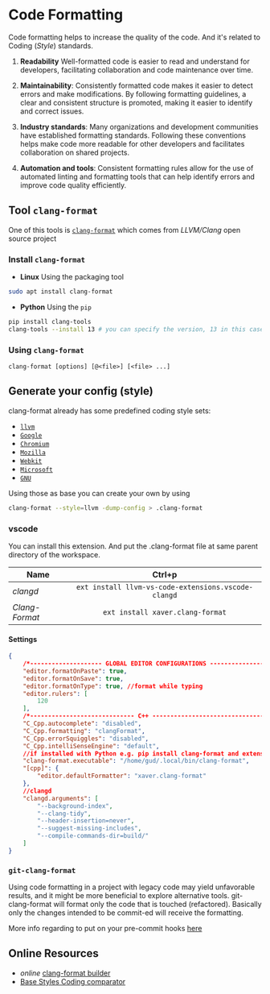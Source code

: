# Code Formatting

Code formatting helps to increase the quality of the code. And it's related to Coding (_Style_) standards.

1) **Readability**
Well-formatted code is easier to read and understand for developers, facilitating collaboration and code maintenance over time.

 2) **Maintainability**: Consistently formatted code makes it easier to detect errors and make modifications. By following formatting guidelines, a clear and consistent structure is promoted, making it easier to identify and correct issues.

3) **Industry standards**: Many organizations and development communities have established formatting standards. Following these conventions helps make code more readable for other developers and facilitates collaboration on shared projects.

4) **Automation and tools**: Consistent formatting rules allow for the use of automated linting and formatting tools that can help identify errors and improve code quality efficiently.

## Tool `clang-format`
One of this tools is [`clang-format`](https://clang.llvm.org/docs/ClangFormat.html) which comes from *LLVM/Clang* open source project

### Install `clang-format`
* **Linux** Using the packaging tool
```bash
sudo apt install clang-format
```
* **Python** Using the `pip`
```bash
pip install clang-tools
clang-tools --install 13 # you can specify the version, 13 in this case
```

### Using `clang-format`
`clang-format [options] [@<file>] [<file> ...]`

## Generate your config (style)
clang-format already has some predefined coding style sets:
* [`llvm`](http://llvm.org/docs/CodingStandards.html)
* [`Google`](https://google.github.io/styleguide/cppguide.html)
* [`Chromium`](https://chromium.googlesource.com/chromium/src/+/master/styleguide/c++/c++.md)
* [`Mozilla`](https://developer.mozilla.org/en-US/docs/Mozilla/Developer_guide/Coding_Style)
* [`Webkit`](https://webkit.org/code-style-guidelines/)
* [`Microsoft`](https://docs.microsoft.com/en-us/visualstudio/ide/editorconfig-code-style-settings-reference?view=vs-2019)
* [`GNU`](https://www.gnu.org/prep/standards/standards.html)

Using those as base you can create your own by using
```bash
clang-format --style=llvm -dump-config > .clang-format
```

### vscode

You can install this extension. And put the .clang-format file at same parent directory of the workspace.

| Name           | Ctrl+p        |
| -------------- |:-------------:|
| *clangd*       | `ext install llvm-vs-code-extensions.vscode-clangd` |
| *Clang-Format* | `ext install xaver.clang-format` |

#### Settings
```json
{
    /*-------------------- GLOBAL EDITOR CONFIGURATIONS ------------------*/
    "editor.formatOnPaste": true,
    "editor.formatOnSave": true,
    "editor.formatOnType": true, //format while typing
    "editor.rulers": [
        120
    ],
    /*----------------------------- C++ ----------------------------------*/
    "C_Cpp.autocomplete": "disabled",
    "C_Cpp.formatting": "clangFormat",
    "C_Cpp.errorSquiggles": "disabled",
    "C_Cpp.intelliSenseEngine": "default",
    //if installed with Python e.g. pip install clang-format and extension xaver.clang-format
    "clang-format.executable": "/home/gud/.local/bin/clang-format",
    "[cpp]": {
        "editor.defaultFormatter": "xaver.clang-format"
    },
    //clangd
    "clangd.arguments": [
        "--background-index",
        "--clang-tidy",
        "--header-insertion=never",
        "--suggest-missing-includes",
        "--compile-commands-dir=build/"
    ]
}
```

### `git-clang-format`
Using code formatting in a project with legacy code may yield unfavorable results, and it might be more beneficial to explore alternative tools. git-clang-format will format only the code that is touched (refactored). Basically only the changes intended to be commit-ed will receive the formatting.

More info regarding to put on your pre-commit hooks [here](https://ortogonal.github.io/cpp/git-clang-format/)

## Online Resources
* _online_ [clang-format builder](https://zed0.co.uk/clang-format-configurator/)
* [Base Styles Coding comparator](https://github.com/motine/cppstylelineup)

